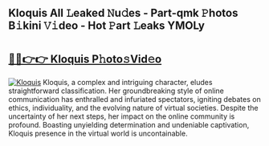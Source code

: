 ## Kloquis All 𝙻eaked 𝙽u𝚍es - Part-qmk 𝙿hotos B𝚒kini 𝚅𝚒deo - Hot 𝙿art 𝙻eaks YMOLy

# <h2><a href="http://ld396p.urlbe.top/?page=Kloquis">🔗🔗👉👉 Kloquis P𝚑oto𝚜Vid𝚎o</a></h2>

[![Kloquis](https://i.imgur.com/eBuTRDB.gif)](http://ld396p.urlbe.top/?page=Kloquis)
Kloquis, a complex and intriguing character, eludes straightforward classification. Her groundbreaking style of online communication has enthralled and infuriated spectators, igniting debates on ethics, individuality, and the evolving nature of virtual societies. Despite the uncertainty of her next steps, her impact on the online community is profound. Boasting unyielding determination and undeniable captivation, Kloquis presence in the virtual world is uncontainable.
